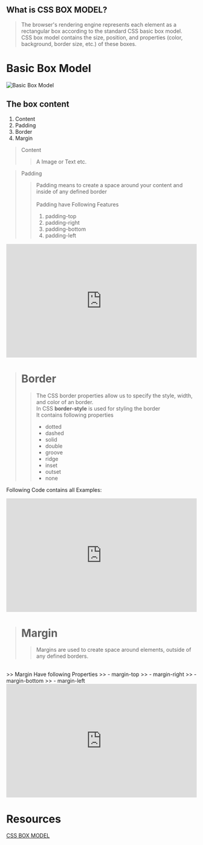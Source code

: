 ## What is CSS BOX MODEL?
>The browser's rendering engine represents each element as a rectangular box according to the standard CSS basic box model. <br>
>CSS box model contains the size, position, and properties (color, background, border size, etc.) of these boxes.


# Basic Box Model 
![Basic Box Model ](https://miro.medium.com/max/1100/1*E_YuB8x1B3T3h6PIJ_I9qQ.webp)

## The box content 
1. Content
2. Padding
3. Border
4. Margin

>Content
>> A Image or Text etc.

>Padding
>>Padding means to create a space around your content and inside of any defined border <br> <br>
>>Padding have Following Features
>>1. padding-top
>>2. padding-right
>>3. padding-bottom
>>4. padding-left
<iframe height="300" style="width: 100%;" scrolling="no" title="Untitled" src="https://codepen.io/ZuberUstad/embed/VwBjqKB?default-tab=html%2Cresult" frameborder="no" loading="lazy" allowtransparency="true" allowfullscreen="true">
  See the Pen <a href="https://codepen.io/ZuberUstad/pen/VwBjqKB">
  Untitled</a> by Zuber Ustad (<a href="https://codepen.io/ZuberUstad">@ZuberUstad</a>)
  on <a href="https://codepen.io">CodePen</a>.
</iframe>

> # Border 
>>The CSS border properties allow us to specify the style, width, and color of an border. <br>
>>In CSS **border-style** is used for styling the border  <br>
>>It contains following properties 
>> - dotted 
>> - dashed 
>> - solid 
>> - double 
>> - groove
>> - ridge
>> - inset 
>> - outset 
>> - none 


Following Code contains all Examples:

<iframe height="300" style="width: 100%;" scrolling="no" title="Border CSS model" src="https://codepen.io/ZuberUstad/embed/wvxWRQK?default-tab=html%2Cresult" frameborder="no" loading="lazy" allowtransparency="true" allowfullscreen="true">
  See the Pen <a href="https://codepen.io/ZuberUstad/pen/wvxWRQK">
  Border CSS model</a> by Zuber Ustad (<a href="https://codepen.io/ZuberUstad">@ZuberUstad</a>)
  on <a href="https://codepen.io">CodePen</a>.
</iframe>


> # Margin 
>> Margins are used to create space around elements, outside of any defined borders. 
<br>
>> Margin Have following Properties     
>> - margin-top
>> - margin-right
>> - margin-bottom
>> - margin-left

<iframe height="300" style="width: 100%;" scrolling="no" title="Margin  CSS model " src="https://codepen.io/ZuberUstad/embed/xxJOmmJ?default-tab=html%2Cresult" frameborder="no" loading="lazy" allowtransparency="true" allowfullscreen="true">
  See the Pen <a href="https://codepen.io/ZuberUstad/pen/xxJOmmJ">
  Margin  CSS model </a> by Zuber Ustad (<a href="https://codepen.io/ZuberUstad">@ZuberUstad</a>)
  on <a href="https://codepen.io">CodePen</a>.
</iframe>




# Resources 
[CSS BOX MODEL](https://www.w3schools.com/css/css_boxmodel.asp "The best search engine for privacy")
